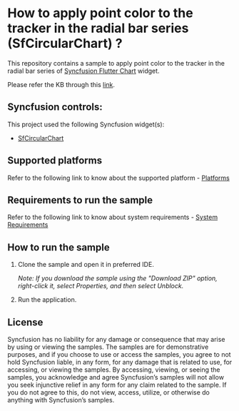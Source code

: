 # How to apply point color to the tracker in the radial bar series (SfCircularChart) ?

This repository contains a sample to apply point color to the tracker in the radial bar series of [Syncfusion Flutter Chart](https://help.syncfusion.com/flutter/circular-charts/getting-started) widget.

Please refer the KB through this [link](https://www.syncfusion.com/kb/13419/how-to-make-the-marker-visible-for-a-particular-point-alone-in-the-cartesian-chart).

## Syncfusion controls:

This project used the following Syncfusion widget(s):
* [SfCircularChart](https://www.syncfusion.com/flutter-widgets/flutter-charts)

## Supported platforms

Refer to the following link to know about the supported platform - [Platforms](https://help.syncfusion.com/flutter/system-requirements#supported-platforms)

## Requirements to run the sample

Refer to the following link to know about system requirements - [System Requirements](https://help.syncfusion.com/flutter/system-requirements)

## How to run the sample

1. Clone the sample and open it in preferred IDE.

   *Note: If you download the sample using the "Download ZIP" option, right-click it, select Properties, and then select Unblock.*

2. Run the application.

## License

Syncfusion has no liability for any damage or consequence that may arise by using or viewing the samples. The samples are for demonstrative purposes, and if you choose to use or access the samples, you agree to not hold Syncfusion liable, in any form, for any damage that is related to use, for accessing, or viewing the samples. By accessing, viewing, or seeing the samples, you acknowledge and agree Syncfusion’s samples will not allow you seek injunctive relief in any form for any claim related to the sample. If you do not agree to this, do not view, access, utilize, or otherwise do anything with Syncfusion’s samples.


